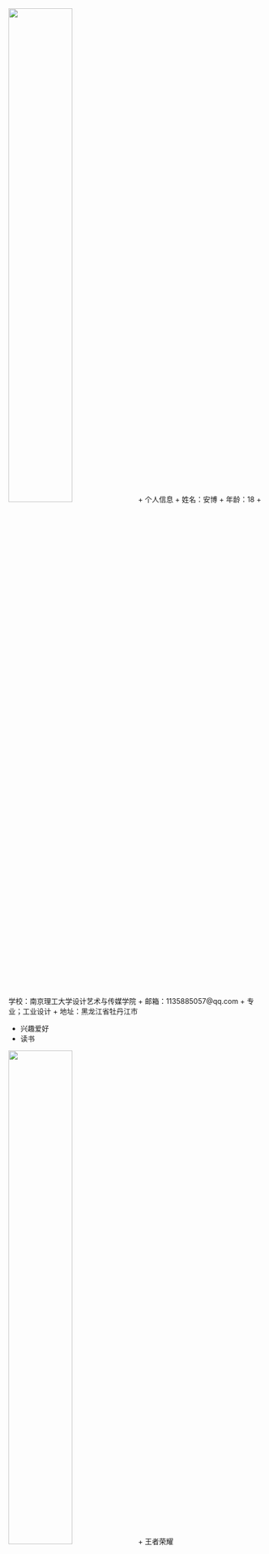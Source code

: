 <img src="https://timgsa.baidu.com/timg?image&quality=80&size=b9999_10000&sec=1607849525654&di=be8123b3a03497d9741618319c201cdc&imgtype=0&src=http%3A%2F%2Fimage.biaobaiju.com%2Fuploads%2F20190825%2F16%2F1566720392-hiPRCxfDUG.jpg" width="50%">
+ 个人信息
+ 姓名：安博
+ 年龄：18
+ 学校：南京理工大学设计艺术与传媒学院
+ 邮箱：1135885057@qq.com
+ 专业；工业设计
+ 地址：黑龙江省牡丹江市




+ 兴趣爱好
+ 读书
<img src="https://ss0.bdstatic.com/70cFvHSh_Q1YnxGkpoWK1HF6hhy/it/u=1216252610,2636812576&fm=26&gp=0.jpg" width="50%">
+ 王者荣耀
<img src=" https://ss1.bdstatic.com/70cFuXSh_Q1YnxGkpoWK1HF6hhy/it/u=2323472538,1560988991&fm=26&gp=0.jpg" width="50%">
+ 旅游
<img src=" https://ss0.bdstatic.com/70cFvHSh_Q1YnxGkpoWK1HF6hhy/it/u=3706314071,4253201327&fm=26&gp=0.jpg" width="50%">
